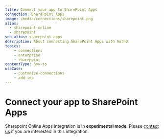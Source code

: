 ```yaml
---
title: Connect your app to SharePoint Apps
connection: SharePoint Apps
image: /media/connections/sharepoint.png
alias:
  - sharepoint-online
  - sharepoint
seo_alias: sharepoint-apps
description: About connecting SharePoint Apps with Auth0.
topics:
    - connections
    - enterprise
    - sharepoint
contentType: how-to
useCase:
    - customize-connections
    - add-idp
---
```


# Connect your app to SharePoint Apps

Sharepoint Online Apps integration is in __experimental mode__. Please [contact us](${env.DOMAIN_URL_SUPPORT}) if you are interested in this integration.
